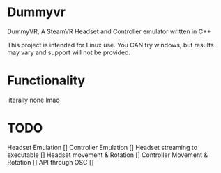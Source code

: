 # Dummyvr

DummyVR, A SteamVR Headset and Controller emulator written in C++

This project is intended for Linux use. You CAN try windows, but results may vary and support will not be provided.

# Functionality 

literally none lmao

# TODO 

Headset Emulation []
Controller Emulation []
Headset streaming to executable []
Headset movement & Rotation []
Controller Movement & Rotation []
API through OSC []

